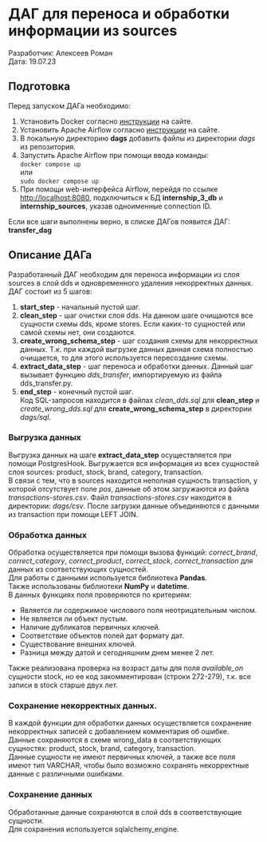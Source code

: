 # ДАГ для переноса и обработки информации из sources
Разработчик: Алексеев Роман<br />
Дата: 19.07.23

## Подготовка
Перед запуском ДАГа необходимо:
1. Установить Docker согласно [инструкции](https://docs.docker.com/engine/install/) на сайте.
2. Установить Apache Airflow согласно [инструкции](https://airflow.apache.org/docs/apache-airflow/stable/howto/docker-compose/index.html) на сайте.
3. В локальную директорию **dags** добавить файлы из директории *dags* из репозитория.
4. Запустить Apache Airflow при помощи ввода команды:<br />
   `docker compose up`<br />
   или<br />
   `sudo docker compose up`<br />
5. При помощи web-интерфейса Airflow, перейдя по ссылке [http://localhost:8080](http://localhost:8080), подключиться к БД **internship_3_db** и **internship_sources**, указав одноименные connection ID.<br />

Если все шаги выполнены верно, в списке ДАГов появится ДАГ: **transfer_dag**<br />

## Описание ДАГа
Разработанный ДАГ необходим для переноса информации из слоя sources в слой dds и одновременного удаления некорректных данных.<br />
ДАГ состоит из 5 шагов:
1. **start_step** - начальный пустой шаг.
2. **clean_step** - шаг очистки слоя dds. На данном шаге очищаются все сущности схемы dds, кроме stores. Если каких-то сущностей или самой схемы нет, они создаются.
3. **create_wrong_schema_step** - шаг создания схемы для некорректных данных. Т.к. при каждой выгрузке данных данная схема полностью очищается, то для этого используется пересоздание схемы.
4. **extract_data_step** - шаг переноса и обработки данных. Данный шаг вызывает функцию *dds_transfer*, импортируемую из файла dds_transfer.py.
5. **end_step** - конечный пустой шаг.<br />
Код SQL-запросов находится в файлах *clean_dds.sql* для **clean_step** и *create_wrong_dds.sql* для **create_wrong_schema_step** в директории *dags/sql*.

### Выгрузка данных
Выгрузка данных на шаге **extract_data_step** осуществляется при помощи PostgresHook. Выгружается вся информация из всех сущностей слоя sources: product, stock, brand, category, transaction.<br />
В связи с тем, что в sources находится неполная сущность transaction, у которой отсутствует поле *pos*, данные об этом загружаются из файла *transactions-stores.csv*. Файл *transactions-stores.csv* находится в директории: *dags/csv*. После загрузки данные объединяются с данными из transaction при помощи LEFT JOIN.

### Обработка данных
Обработка осуществляется при помощи вызова функций: *correct_brand*, *correct_category*, *correct_product*, *correct_stock*, *correct_transaction* для данных из соответствующих сущностей.<br />
Для работы с данными используется библиотека **Pandas**.<br />
Также использованы библиотеки **NumPy** и **datetime**.<br />
В данных функциях поля проверяются по критериям:
- Является ли содержимое числового поля неотрицательным числом.
- Не является ли объект пустым.
- Наличие дубликатов первичных ключей.
- Соответствие объектов полей дат формату дат.
- Существование внешних ключей.
- Разница между датой и сегодняшним днем менее 2 лет.<br />

Также реализована проверка на возраст даты для поля *available_on* сущности stock, но ее код закомментирован (строки 272-279), т.к. все записи в stock старше двух лет.

### Сохранение некорректных данных.
В каждой функции для обработки данных осуществляется сохранение некорректных записей с добавлением комментария об ошибке.<br />
Данные сохраняются в схеме wrong_data в соответствующих сущностях: product, stock, brand, category, transaction.<br />
Данные сущности не имеют первичных ключей, а также все поля имеют тип VARCHAR, чтобы было возможно сохранять некорректные данные с различными ошибками.

### Сохранение данных
Обработанные данные сохраняются в слой dds в соответствующие сущности.<br />
Для сохранения используется sqlalchemy_engine.

